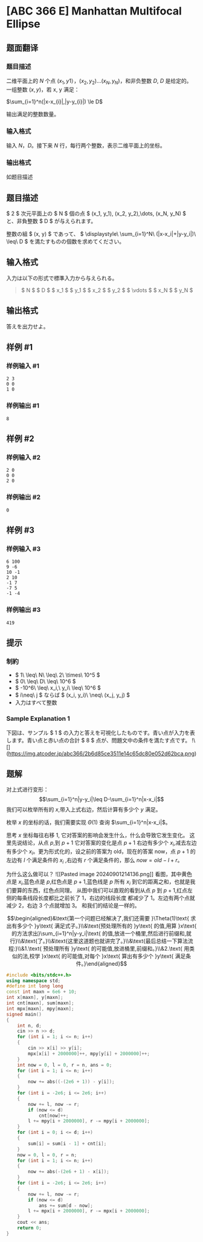 # [ABC 366 E] Manhattan Multifocal Ellipse

## 题面翻译

### 题目描述
二维平面上的 $N$ 个点 $(x_{1},y_{}1），(x_{2},y_{2})\ldots(x_{N},y_{N})$，和非负整数 $D$, $D$ 是给定的。
一组整数 $(x,y)$，若 x, y 满足：

$\sum_{i=1}^n(|x-x_{i}|,|y-y_{i}|) \le D$

输出满足的整数数量。
### 输入格式
输入 $N$，$D$。接下来 $N$ 行，每行两个整数，表示二维平面上的坐标。
### 输出格式
如题目描述

## 题目描述

[problemUrl]: https://atcoder.jp/contests/abc366/tasks/abc366_e

$ 2 $ 次元平面上の $ N $ 個の点 $ (x_1, y_1), (x_2, y_2),\dots, (x_N, y_N) $ と、非負整数 $ D $ が与えられます。

整数の組 $ (x, y) $ であって、 $ \displaystyle\ \sum_{i=1}^N\ (|x-x_i|+|y-y_i|)\ \leq\ D $ を満たすものの個数を求めてください。

## 输入格式

入力は以下の形式で標準入力から与えられる。

> $ N $ $ D $ $ x_1 $ $ y_1 $ $ x_2 $ $ y_2 $ $ \vdots $ $ x_N $ $ y_N $

## 输出格式

答えを出力せよ。

## 样例 #1

### 样例输入 #1

```
2 3
0 0
1 0
```

### 样例输出 #1

```
8
```

## 样例 #2

### 样例输入 #2

```
2 0
0 0
2 0
```

### 样例输出 #2

```
0
```

## 样例 #3

### 样例输入 #3

```
6 100
9 -6
10 -1
2 10
-1 7
-7 5
-1 -4
```

### 样例输出 #3

```
419
```

## 提示

### 制約

- $ 1\ \leq\ N\ \leq\ 2\ \times\ 10^5 $
- $ 0\ \leq\ D\ \leq\ 10^6 $
- $ -10^6\ \leq\ x_i,\ y_i\ \leq\ 10^6 $
- $ i\neq\ j $ ならば $ (x_i, y_i)\ \neq\ (x_j, y_j) $
- 入力はすべて整数
 
### Sample Explanation 1

下図は、サンプル $ 1 $ の入力と答えを可視化したものです。青い点が入力を表します。青い点と赤い点の合計 $ 8 $ 点が、問題文中の条件を満たす点です。 !\ [\](https://img.atcoder.jp/abc366/2b6d85ce3511e14c65dc80e052d62bca.png)

## 题解
 对上式进行变形：$$\sum_{i=1}^n|y-y_i|\leq D-\sum_{i=1}^n|x-x_i|$$
我们可以枚举所有的 $x$,带入上式右边，然后计算有多少个 $y$ 满足。

枚举 $x$ 的坐标的话，我们需要实现 $\Theta(1)$ 查询 $\sum_{i=1}^n|x-x_i|$。

思考 $x$ 坐标每往右移 1, 它对答案的影响会发生什么，什么会导致它发生变化。
这里先说结论，从点 $p$,到 $p+1$ 它对答案的变化是点 $p+1$ 右边有多少个 $x_i$,减去左边有多少个 $x_i$。更为形式化的，设之前的答案为 old，现在的答案 now，点 $p+1$ 的左边有 $l$ 个满足条件的 $x_i$ ,右边有 $r$ 个满足条件的，那么 $now=old-l+r$。

为什么这么做可以？
![[Pasted image 20240901214136.png]]
看图，其中黄色点是 $x_i$,蓝色点是 $p$,红色点是 $p+1$,蓝色线是 $p$ 所有 $x_i$ 到它的距离之和，也就是我
们要算的东西，红色点同理。
从图中我们可以直观的看到从点 $p$ 到 $p+1$,红点左侧的每条线段长度都比之前长了 1，右边的线段长度
都减少了 1。左边有两个点就减少 2，右边 3 个点就增加 3。
和我们的结论是一样的。




$$\begin{aligned}&\text{第一个问题已经解决了,我们还需要 }\Theta(1)\text{ 求出有多少个 }y\text{ 满足式子。}\\&\text{预处理所有的 }y\text{ 的值,用算 }x\text{ 的方法求出}\sum_{i=1}^n|y-y_i|\text{ 的值,放进一个桶里,然后进行前缀和,就行}\\&\text{了。}\\&\text{这里这道题也就讲完了。}\\&\text{最后总结一下算法流程:}\\&1.\text{ 预处理所有 }y\text{ 的可能值,放进桶里,前缀和。}\\&2.\text{ 用类似的法,校学 }x\text{ 的可能值,对每个 }x\text{ 算出有多少个 }y\text{ 满足条件。}\end{aligned}$$


```cpp
#include <bits/stdc++.h>
using namespace std;
#define int long long
const int maxn = 6e6 + 10;
int x[maxn], y[maxn];
int cnt[maxn], sum[maxn];
int mpx[maxn], mpy[maxn];
signed main()
{
    int n, d;
    cin >> n >> d;
    for (int i = 1; i <= n; i++)
    {
        cin >> x[i] >> y[i];
        mpx[x[i] + 2000000]++, mpy[y[i] + 2000000]++;
    }
    int now = 0, l = 0, r = n, ans = 0;
    for (int i = 1; i <= n; i++)
    {
        now += abs((-(2e6 + 1)) - y[i]);
    }
    for (int i = -2e6; i <= 2e6; i++)
    {
        now += l, now -= r;
        if (now <= d)
            cnt[now]++;
        l += mpy[i + 2000000], r -= mpy[i + 2000000];
    }
    for (int i = 0; i <= d; i++)
    {
        sum[i] = sum[i - 1] + cnt[i];
    }
    now = 0, l = 0, r = n;
    for (int i = 1; i <= n; i++)
    {
        now += abs(-(2e6 + 1) - x[i]);
    }
    for (int i = -2e6; i <= 2e6; i++)
    {
        now += l, now -= r;
        if (now <= d)
            ans += sum[d - now];
        l += mpx[i + 2000000], r -= mpx[i + 2000000];
    }
    cout << ans;
    return 0;
}
```